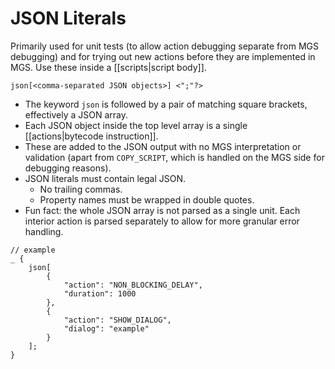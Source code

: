 # JSON Literals

Primarily used for unit tests (to allow action debugging separate from MGS debugging) and for trying out new actions before they are implemented in MGS. Use these inside a [[scripts|script body]].

```
json[<comma-separated JSON objects>] <";"?>
```

- The keyword `json` is followed by a pair of matching square brackets, effectively a JSON array.
- Each JSON object inside the top level array is a single [[actions|bytecode instruction]].
- These are added to the JSON output with no MGS interpretation or validation (apart from `COPY_SCRIPT`, which is handled on the MGS side for debugging reasons).
- JSON literals must contain legal JSON.
    - No trailing commas.
    - Property names must be wrapped in double quotes.
- Fun fact: the whole JSON array is not parsed as a single unit. Each interior action is parsed separately to allow for more granular error handling.

```mgs
// example
_ {
	json[
		{
			"action": "NON_BLOCKING_DELAY",
			"duration": 1000
		},
		{
			"action": "SHOW_DIALOG",
			"dialog": "example"
		}
	];
}
```

